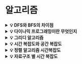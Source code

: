 # 알고리즘

<details>
<summary><strong>💡 DFS와 BFS의 차이점</strong></summary>
  <ul>
    <li>
      DFS
      <ul>
  			<li>깊이 우선 탐색 알고리즘(Depth-First-Search) : 그래프의 너비를 우선적으로 탐색하는 알고리즘</li>
		    <li>현재 정점에서 갈 수 있는 점들까지 들어가며 탐색하는 방식</li>
	  	  <li>스택 또는 재귀함수로 구현</li>
		  </ul>
    </li>
	  <li>
      BFS
      <ul>
	  	  <li>너비 우선 탐색 알고리즘(Breath-First-Search) : 그래프의 깊이를 우선적으로 탐색하는 알고리즘</li>
	    	<li>현재 정점에 연결된 가까운 점들부터 탐색하는 방식</li>
		    <li>큐를 이용해 구현</li>
		  </ul>
    </li>
  </ul>
</details>

<details>
<summary><strong>💡 다이나믹 프로그래밍이란 무엇인지</strong></summary>
  <ol>
    <li>큰 문제를 작은 문제로 나눌 수 있다.</li>
    <li>작은 문제에서 구한 정답은 그것을 포함하는 큰 문제에서도 동일하다.</li>
    → 위 두 조건을 만족할 때 사용할 수 있는 알고리즘
  </ol>
  <ul>
    <li>
      Top-Down 방식
      <ul>
   	   <li>대부분 재귀함수를 사용해 구현</li>
   	   <li>큰 문제를 해결하기 위해 작은 문제를 호출하는 방식</li>
   	   <li>메모이제이션 : Top-Down 방식에서 사용되며, 이전에 계산된 결과를 일시적으로 기록해두는 개념</li>
   	 </ul>
    </li>
    <li>
      Bottom-Up 방식
      <ul>
 	     <li>단순 반복문을 이용해 구현</li>
 	     <li>작은 문제부터 차근차근 답을 도출하는 방식</li>
 	     <li>DP 테이블 : Bottom-Up 방식에서 사용되는 결과 저장용 리스트이다.</li>
 	   </ul>
    </li>
  </ul>
</details>

<details>
<summary><strong>💡 그리디 알고리즘</strong></summary>
  <ul>
    <li>그리디 알고리즘 : 현재 상황에서 지금 당장 좋은 것만 고르는 방법</li>
    <li>매 순간 가장 좋아보이는 것을 선택하며, 현재의 선택이 나중에 미칠 영향에 대해 고려하지 않음</li>
    <li>최적해를 구하는 데에 사용되는 근사적인 방법</li>
    <br>
    <li>그리디 알고리즘 필요 조건</li>
    <ol>
      <li>탐욕스러운 선택 속성 : 탐욕적인 선택이 안전해야 함. 탐욕적인 선택으로 최적해를 구할 수 있어야 함.</li>
      <li>최적 부분 구조 : 문제에 대한 최적해를 구하는 방법이 하위 부분 문제에 대해서도 최적의 해결 방법</li>
    </ol>
  </ul>
</details>

<details>
<summary><strong>💡 시간 복잡도와 공간 복잡도</strong></summary>
효율적인 알고리즘이란 작은 메모리 공간을 차지하면서 적은 시간 내에 주어진 임무를 정확히 수행하는 알고리즘이다. <br>
알고리즘을 평가할 때 수행시간과 메모리 사용량을 평가 기준으로 두는데, 이에 해당하는 사항을 각각 시간 복잡도와 공간 복잡도라고 한다. <br>
  <ul>
    <li>시간 복잡도(Time Complexity)</li>
    <ul>
      <li>특정 알고리즘이 어떤 문제를 해결하는데 걸리는 시간을 의미한다.</li>
      <li>데이터 개수가 n이라면 n에 대한 연산 횟수의 함수 T(n)를 구해서 시간 복잡도를 나타낸다.</li>
      <li>최선의 경우, 최악의 경우, 평균적인 경우의 연산 횟수를 구할 수 있는데, 보통 알고리즘의 성능을 최악의 경우로 평가한다.</li>
      <li>빅오 표기법 : T(n)의 최고차항의 차수에 O를 씌운 표기법이다.</li>
    </ul>
    <br>
    <li>공간 복잡도(Space Complexity)</li>
    <ul>
      <li>특정 알고리즘에 사용되는 메모리 공간의 총량을 의미한다.</li>
      <li>변수를 저장하기 위한 공간이나 순환 스택 등에 해당한다.</li>
      <li>대용량 시스템이 보편화되면서 중요도가 떨어졌다.</li>
    </ul>
  </ul>
</details>

<details>
<summary><strong>💡 정렬 알고리즘 시간복잡도</strong></summary>
  <img src="https://user-images.githubusercontent.com/70627979/213904153-b23c37c5-9978-47eb-a024-ad06db4ba0d0.png" alt="image" style="zoom:70%;" />
</details>

<details>
<summary><strong>💡 자료구조 별 시간 복잡도</strong></summary>
  알고리즘을 해결할 때 사용되는 자료구조에는 배열, 단일 연결 리스트, 이중 연결 리스트, 스택, 큐, 해시 테이블, 이진 트리 등이 있다.<br>
  <ul>
    <li>시간 복잡도</li>
    <img width="603" alt="image" src="https://user-images.githubusercontent.com/70627979/217188276-213e95e1-c639-4a1e-9243-46d52760d0c6.png">
    </ul>
</details>